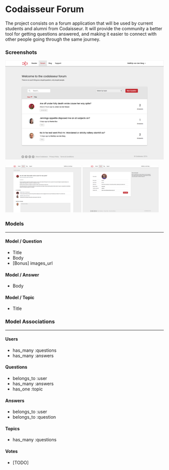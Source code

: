 # Codaisseur Forum

The project consists on a forum application that will be used by current students and alumni from Codaisseur. It will provide the community a better tool for getting questions answered, and making it easier to connect with other people going through the same journey.

### Screenshots
[<img src="screenshot_01.png" alt="Questions index page"/>](./screenshot_01.png)

[<img src="screenshot_02.png" alt="Questions show page" width="48%"/>](./screenshot_02.png) [<img src="screenshot_03.png" alt="Profiles show page" width="48%"/>](./screenshot_03.png)

### Models
---

#### Model / Question
- Title
- Body
- [Bonus] images_url

#### Model / Answer
- Body

#### Model / Topic
- Title

### Model Associations
---

#### Users
- has_many :questions
- has_many :answers

#### Questions
- belongs_to :user
- has_many :answers
- has_one :topic

#### Answers
- belongs_to :user
- belongs_to :question

#### Topics
- has_many :questions

#### Votes
- [TODO]
